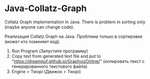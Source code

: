# Java-Collatz-Graph
Collatz Graph implementation in Java.
There is problem in sorting only (maybe anyone can change code).

Реализация Collatz Graph на Java.
Проблема только в сортировке (может кто поменяет код).

1. Run Program (Запустите программу)
2. Copy text from generated text file and put to "https://dreampuf.github.io/GraphvizOnline/" (копировать текст с генерированного текстового файла)
3. Engine > Twopi (Движок > Twopi)
